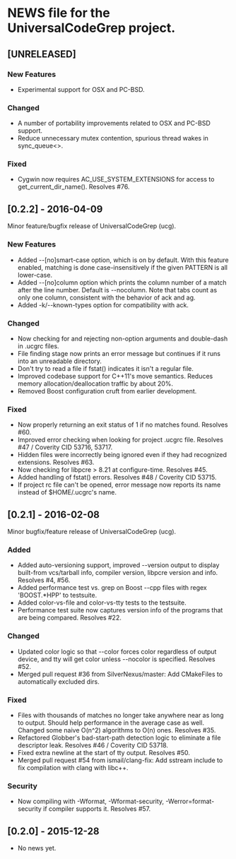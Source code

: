 # NEWS file for the UniversalCodeGrep project.

## [UNRELEASED]

### New Features
- Experimental support for OSX and PC-BSD.

### Changed
- A number of portability improvements related to OSX and PC-BSD support.
- Reduce unnecessary mutex contention, spurious thread wakes in sync_queue<>.

### Fixed
- Cygwin now requires AC_USE_SYSTEM_EXTENSIONS for access to get_current_dir_name().  Resolves #76.


## [0.2.2] - 2016-04-09

Minor feature/bugfix release of UniversalCodeGrep (ucg).

### New Features
- Added --[no]smart-case option, which is on by default.  With this feature enabled, matching is done case-insensitively if the given PATTERN is all lower-case. 
- Added --[no]column option which prints the column number of a match after the line number.  Default is --nocolumn.  Note that tabs count as only one column, consistent with the behavior of ack and ag.
- Added -k/--known-types option for compatibility with ack.

### Changed
- Now checking for and rejecting non-option arguments and double-dash in .ucgrc files.
- File finding stage now prints an error message but continues if it runs into an unreadable directory.
- Don't try to read a file if fstat() indicates it isn't a regular file.
- Improved codebase support for C++11's move semantics.  Reduces memory allocation/deallocation traffic by about 20%.
- Removed Boost configuration cruft from earlier development.

### Fixed
- Now properly returning an exit status of 1 if no matches found.  Resolves #60.
- Improved error checking when looking for project .ucgrc file.  Resolves #47 / Coverity CID 53716, 53717.
- Hidden files were incorrectly being ignored even if they had recognized extensions.  Resolves #63.
- Now checking for libpcre > 8.21 at configure-time.  Resolves #45.
- Added handling of fstat() errors.  Resolves #48 / Coverity CID 53715.
- If project rc file can't be opened, error message now reports its name instead of $HOME/.ucgrc's name.

## [0.2.1] - 2016-02-08

Minor bugfix/feature release of UniversalCodeGrep (ucg).

### Added
- Added auto-versioning support, improved --version output to display built-from vcs/tarball info, compiler version, libpcre version and info.  Resolves #4, #56.
- Added performance test vs. grep on Boost --cpp files with regex 'BOOST.*HPP' to testsuite.
- Added color-vs-file and color-vs-tty tests to the testsuite.
- Performance test suite now captures version info of the programs that are being compared.  Resolves #22.

### Changed
- Updated color logic so that --color forces color regardless of output device, and tty will get color unless --nocolor is specified.  Resolves #52.
- Merged pull request #36 from SilverNexus/master: Add CMakeFiles to automatically excluded dirs.

### Fixed
- Files with thousands of matches no longer take anywhere near as long to output.  Should help performance in the average case as well.  Changed some naive O(n^2) algorithms to O(n) ones.  Resolves #35.
- Refactored Globber's bad-start-path detection logic to eliminate a file descriptor leak.  Resolves #46 / Coverity CID 53718.
- Fixed extra newline at the start of tty output.  Resolves #50.
- Merged pull request #54 from ismail/clang-fix: Add sstream include to fix compilation with clang with libc++.

### Security
- Now compiling with -Wformat, -Wformat-security, -Werror=format-security if compiler supports it.  Resolves #57.

## [0.2.0] - 2015-12-28
- No news yet.
